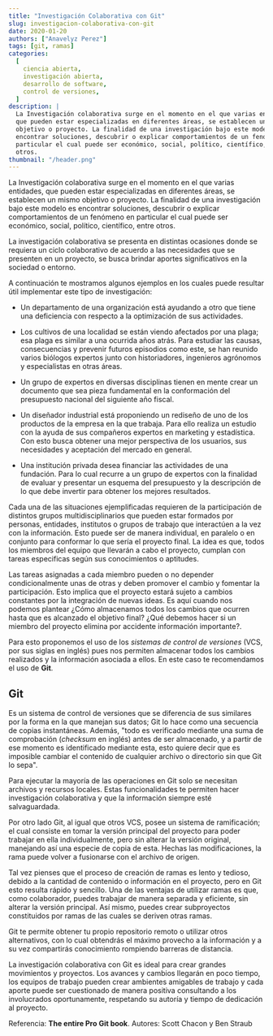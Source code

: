 ```yaml
---
title: "Investigación Colaborativa con Git"
slug: investigacion-colaborativa-con-git
date: 2020-01-20
authors: ["Anavelyz Perez"]
tags: [git, ramas]
categories:
  [
    ciencia abierta,
    investigación abierta,
    desarrollo de software,
    control de versiones,
  ]
description: |
  La Investigación colaborativa surge en el momento en el que varias entidades,
  que pueden estar especializadas en diferentes áreas, se establecen un mismo
  objetivo o proyecto. La finalidad de una investigación bajo este modelo es
  encontrar soluciones, descubrir o explicar comportamientos de un fenómeno en
  particular el cual puede ser económico, social, político, científico, entre
  otros.
thumbnail: "/header.png"
---
```


<!-- # Investigación Colaborativa con Git -->
<!-- **Por Anavelyz Pérez** -->

La Investigación colaborativa surge en el momento en el que varias entidades,
que pueden estar especializadas en diferentes áreas, se establecen un mismo
objetivo o proyecto. La finalidad de una investigación bajo este modelo es
encontrar soluciones, descubrir o explicar comportamientos de un fenómeno en
particular el cual puede ser económico, social, político, científico, entre
otros.

<!-- TEASER_END -->

La investigación colaborativa se presenta en distintas ocasiones donde se
requiera un ciclo colaborativo de acuerdo a las necesidades que se presenten en
un proyecto, se busca brindar aportes significativos en la sociedad o entorno.

A continuación te mostramos algunos ejemplos en los cuales puede resultar útil
implementar este tipo de investigación:

- Un departamento de una organización está ayudando a otro que tiene una
  deficiencia con respecto a la optimización de sus actividades.

- Los cultivos de una localidad se están viendo afectados por una plaga; esa
  plaga es similar a una ocurrida años atrás. Para estudiar las causas,
  consecuencias y prevenir futuros episodios como este, se han reunido varios
  biólogos expertos junto con historiadores, ingenieros agrónomos y
  especialistas en otras áreas.

- Un grupo de expertos en diversas disciplinas tienen en mente crear un
  documento que sea pieza fundamental en la conformación del presupuesto
  nacional del siguiente año fiscal.

- Un diseñador industrial está proponiendo un rediseño de uno de los productos
  de la empresa en la que trabaja. Para ello realiza un estudio con la ayuda de
  sus compañeros expertos en marketing y estadística. Con esto busca obtener una
  mejor perspectiva de los usuarios, sus necesidades y aceptación del mercado en
  general.

- Una institución privada desea financiar las actividades de una fundación. Para
  lo cual recurre a un grupo de expertos con la finalidad de evaluar y presentar
  un esquema del presupuesto y la descripción de lo que debe invertir para
  obtener los mejores resultados.

Cada una de las situaciones ejemplificadas requieren de la participación de
distintos grupos multidisciplinarios que pueden estar formados por personas,
entidades, institutos o grupos de trabajo que interactúen a la vez con la
información. Esto puede ser de manera individual, en paralelo o en conjunto para
conformar lo que sería el proyecto final. La idea es que, todos los miembros del
equipo que llevarán a cabo el proyecto, cumplan con tareas especificas según sus
conocimientos o aptitudes.

Las tareas asignadas a cada miembro pueden o no depender condicionalmente unas
de otras y deben promover el cambio y fomentar la participación. Esto implica
que el proyecto estará sujeto a cambios constantes por la integración de nuevas
ideas. Es aquí cuando nos podemos plantear ¿Cómo almacenamos todos los cambios
que ocurren hasta que es alcanzado el objetivo final? ¿Qué debemos hacer si un
miembro del proyecto elimina por accidente información importante?.

Para esto proponemos el uso de los _sistemas de control de versiones_ (VCS, por
sus siglas en inglés) pues nos permiten almacenar todos los cambios realizados y
la información asociada a ellos. En este caso te recomendamos el uso de **Git**.

## Git

Es un sistema de control de versiones que se diferencia de sus similares por la
forma en la que manejan sus datos; Git lo hace como una secuencia de copias
instantáneas. Además, "todo es verificado mediante una suma de comprobación
(_checksum_ en inglés) antes de ser almacenado, y a partir de ese momento es
identificado mediante esta, esto quiere decir que es imposible cambiar el
contenido de cualquier archivo o directorio sin que Git lo sepa".

Para ejecutar la mayoría de las operaciones en Git solo se necesitan archivos y
recursos locales. Estas funcionalidades te permiten hacer investigación
colaborativa y que la información siempre esté salvaguardada.

Por otro lado Git, al igual que otros VCS, posee un sistema de ramificación; el
cual consiste en tomar la versión principal del proyecto para poder trabajar en
ella individualmente, pero sin alterar la versión original, manejando así una
especie de copia de esta. Hechas las modificaciones, la rama puede volver a
fusionarse con el archivo de origen.

Tal vez pienses que el proceso de creación de ramas es lento y tedioso, debido a
la cantidad de contenido o información en el proyecto, pero en Git esto resulta
rápido y sencillo. Una de las ventajas de utilizar ramas es que, como
colaborador, puedes trabajar de manera separada y eficiente, sin alterar la
versión principal. Así mismo, puedes crear subproyectos constituidos por ramas
de las cuales se deriven otras ramas.

Git te permite obtener tu propio repositorio remoto o utilizar otros
alternativos, con lo cual obtendrás el máximo provecho a la información y a su
vez compartirás conocimiento rompiendo barreras de distancia.

La investigación colaborativa con Git es ideal para crear grandes movimientos y
proyectos. Los avances y cambios llegarán en poco tiempo, los equipos de trabajo
pueden crear ambientes amigables de trabajo y cada aporte puede ser cuestionado
de manera positiva consultando a los involucrados oportunamente, respetando su
autoría y tiempo de dedicación al proyecto.

Referencia: **The entire Pro Git book**. Autores: Scott Chacon y Ben Straub
